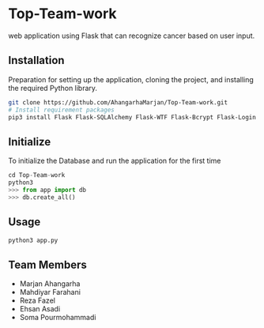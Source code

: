 # Top-Team-work

web application using Flask that can recognize cancer based on
user input.

## Installation
Preparation for setting up the application, cloning the project, and installing the required Python library.
```bash
git clone https://github.com/AhangarhaMarjan/Top-Team-work.git
# Install requirement packages
pip3 install Flask Flask-SQLAlchemy Flask-WTF Flask-Bcrypt Flask-Login email_validator
```
## Initialize 
To initialize the Database and run the application for the first time
```python
cd Top-Team-work
python3
>>> from app import db
>>> db.create_all()
```
## Usage

```bash
python3 app.py
```

## Team Members
- Marjan Ahangarha
- Mahdiyar Farahani
- Reza Fazel
- Ehsan Asadi
- Soma Pourmohammadi
